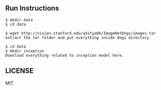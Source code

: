 ## Run Instructions

```
$ mkdir data
$ cd data
 
$ wget http://vision.stanford.edu/aditya86/ImageNetDogs/images.tar
extract the tar folder and put everything inside dogs directory.
 
$ cd data
$ mkdir inception
Download everything related to inception model here.
```

## LICENSE

MIT
